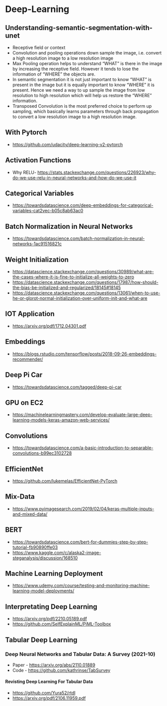 # Deep-Learning

## Understanding-semantic-segmentation-with-unet

* Receptive field or context
* Convolution and pooling operations down sample the image, i.e. convert a high resolution image to a low resolution image
* Max Pooling operation helps to understand “WHAT” is there in the image by increasing the receptive field. However it tends to lose the information of “WHERE” the objects are.
* In semantic segmentation it is not just important to know “WHAT” is present in the image but it is equally important to know “WHERE” it is present. Hence we need a way to up sample the image from low resolution to high resolution which will help us restore the “WHERE” information.
* Transposed Convolution is the most preferred choice to perform up sampling, which basically learns parameters through back propagation to convert a low resolution image to a high resolution image.

## With Pytorch

* https://github.com/udacity/deep-learning-v2-pytorch


## Activation Functions

* Why RELU- https://stats.stackexchange.com/questions/226923/why-do-we-use-relu-in-neural-networks-and-how-do-we-use-it

## Categorical Variables

* https://towardsdatascience.com/deep-embeddings-for-categorical-variables-cat2vec-b05c8ab63ac0

## Batch Normalization in Neural Networks

* https://towardsdatascience.com/batch-normalization-in-neural-networks-1ac91516821c

## Weight Initialization

* https://datascience.stackexchange.com/questions/30989/what-are-the-cases-where-it-is-fine-to-initialize-all-weights-to-zero
* https://datascience.stackexchange.com/questions/17987/how-should-the-bias-be-initialized-and-regularized/18145#18145
* https://datascience.stackexchange.com/questions/13061/when-to-use-he-or-glorot-normal-initialization-over-uniform-init-and-what-are

## IOT Application
- https://arxiv.org/pdf/1712.04301.pdf

## Embeddings
- https://blogs.rstudio.com/tensorflow/posts/2018-09-26-embeddings-recommender/

## Deep Pi Car
- https://towardsdatascience.com/tagged/deep-pi-car

## GPU on EC2
- https://machinelearningmastery.com/develop-evaluate-large-deep-learning-models-keras-amazon-web-services/

## Convolutions
- https://towardsdatascience.com/a-basic-introduction-to-separable-convolutions-b99ec3102728

## EfficientNet
- https://github.com/lukemelas/EfficientNet-PyTorch

## Mix-Data
- https://www.pyimagesearch.com/2019/02/04/keras-multiple-inputs-and-mixed-data/

## BERT
- https://towardsdatascience.com/bert-for-dummies-step-by-step-tutorial-fb90890ffe03
- https://www.kaggle.com/c/alaska2-image-steganalysis/discussion/168510

## Machine Learning Deployment
- https://www.udemy.com/course/testing-and-monitoring-machine-learning-model-deployments/

## Interpretating Deep Learning
- https://arxiv.org/pdf/2210.05189.pdf
- https://github.com/SelfExplainML/PiML-Toolbox

## Tabular Deep Learning
### Deep Neural Networks and Tabular Data: A Survey (2021-10)
- Paper - https://arxiv.org/abs/2110.01889
- Code - https://github.com/kathrinse/TabSurvey

#### Revisting Deep Learning For Tabular Data
- https://github.com/Yura52/rtdl
- https://arxiv.org/pdf/2106.11959.pdf
